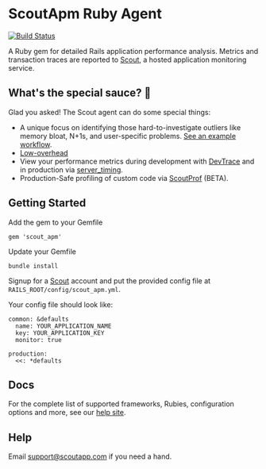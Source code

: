 # ScoutApm Ruby Agent

[![Build Status](https://travis-ci.org/scoutapp/scout_apm_ruby.svg?branch=master)](https://travis-ci.org/scoutapp/scout_apm_ruby)

A Ruby gem for detailed Rails application performance analysis. Metrics and transaction traces are
reported to [Scout](https://scoutapp.com), a hosted application monitoring
service.

## What's the special sauce? 🤔

Glad you asked! The Scout agent can do some special things:

* A unique focus on identifying those hard-to-investigate outliers like memory bloat, N+1s, and user-specific problems. [See an example workflow](http://scoutapp.com/newrelic-alternative).
* [Low-overhead](http://blog.scoutapp.com/articles/2016/02/07/overhead-benchmarks-new-relic-vs-scout)
* View your performance metrics during development with [DevTrace](http://help.apm.scoutapp.com/#devtrace) and in production via [server_timing](https://github.com/scoutapp/ruby_server_timing).
* Production-Safe profiling of custom code via [ScoutProf](http://help.apm.scoutapp.com/#scoutprof) (BETA).

## Getting Started

Add the gem to your Gemfile

    gem 'scout_apm'

Update your Gemfile

    bundle install

Signup for a [Scout](https://apm.scoutapp.com) account and put the provided
config file at `RAILS_ROOT/config/scout_apm.yml`.

Your config file should look like:

    common: &defaults
      name: YOUR_APPLICATION_NAME
      key: YOUR_APPLICATION_KEY
      monitor: true

    production:
      <<: *defaults

## Docs

For the complete list of supported frameworks, Rubies, configuration options
and more, see our [help site](http://help.apm.scoutapp.com/).

## Help

Email support@scoutapp.com if you need a hand.
